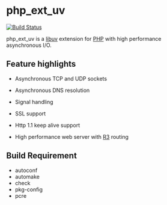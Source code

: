 php_ext_uv
================

[![Build Status](https://travis-ci.org/RickySu/php_ext_uv.svg?branch=master)](https://travis-ci.org/RickySu/php_ext_uv)

php_ext_uv is a [libuv](https://github.com/joyent/libuv) 
extension for [PHP](http://php.net/)
with high performance asynchronous I/O.

## Feature highlights

* Asynchronous TCP and UDP sockets

* Asynchronous DNS resolution

* Signal handling

* SSL support

* Http 1.1 keep alive support

* High performance web server with [R3](https://github.com/c9s/r3) routing

## Build Requirement

* autoconf
* automake
* check
* pkg-config
* pcre
